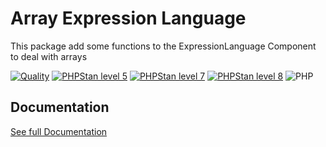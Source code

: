 Array Expression Language
===

This package add some functions to the ExpressionLanguage Component to deal with arrays


[![Quality](https://github.com/php-etl/array-expression-language/actions/workflows/quality.yaml/badge.svg)](https://github.com/php-etl/pipeline-contracts/actions/workflows/quality.yaml)
[![PHPStan level 5](https://github.com/php-etl/array-expression-language/actions/workflows/phpstan-5.yaml/badge.svg)](https://github.com/php-etl/array-expression-language/actions/workflows/phpstan-5.yaml)
[![PHPStan level 7](https://github.com/php-etl/array-expression-language/actions/workflows/phpstan-7.yaml/badge.svg)](https://github.com/php-etl/array-expression-language/actions/workflows/phpstan-7.yaml)
[![PHPStan level 8](https://github.com/php-etl/array-expression-language/actions/workflows/phpstan-8.yaml/badge.svg)](https://github.com/php-etl/array-expression-language/actions/workflows/phpstan-8.yaml)
![PHP](https://img.shields.io/packagist/php-v/php-etl/array-expression-language)

Documentation
---

[See full Documentation](https://php-etl.github.io/documentation)

